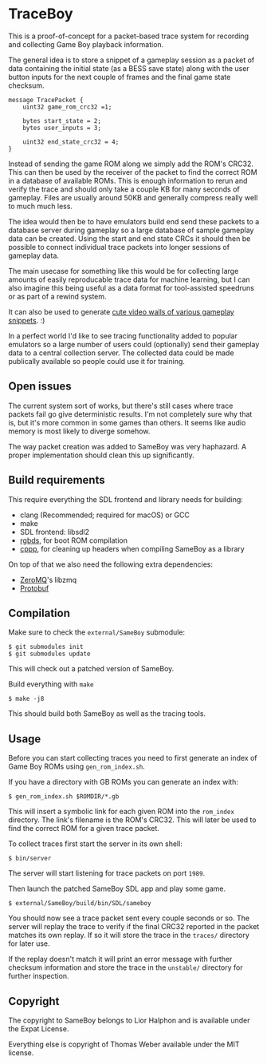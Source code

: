 # TraceBoy

This is a proof-of-concept for a packet-based trace system for recording and collecting Game Boy playback information.

The general idea is to store a snippet of a gameplay session as a packet of data containing the initial state (as a BESS
save state) along with the user button inputs for the next couple of frames and the final game state checksum.

```
message TracePacket {
	uint32 game_rom_crc32 =1;

	bytes start_state = 2;
	bytes user_inputs = 3;

	uint32 end_state_crc32 = 4;
}
```
Instead of sending the game ROM along we simply add the ROM's CRC32. This can then be used by the receiver of the
packet to find the correct ROM in a database of available ROMs.
This is enough information to rerun and verify the trace and should only take a couple KB for many seconds of gameplay.
Files are usually around 50KB and generally compress really well to much much less.

The idea would then be to have emulators build end send these packets to a database server during gameplay so a large
database of sample gameplay data can be created.
Using the start and end state CRCs it should then be possible to connect individual trace packets into longer sessions
of gameplay data.

The main usecase for something like this would be for collecting large amounts of easily reproducable trace data for
machine learning, but I can also imagine this being useful as a data format for tool-assisted speedruns or as part of
a rewind system.

It can also be used to generate [cute video walls of various gameplay snippets](https://ginkgo.github.io/traceboy/). :)

In a perfect world I'd like to see tracing functionality added to popular emulators so a large number of users could (optionally)
send their gameplay data to a central collection server.
The collected data could be made publically available so people could use it for training.

## Open issues

The current system sort of works, but there's still cases where trace packets fail go give deterministic results.
I'm not completely sure why that is, but it's more common in some games than others.
It seems like audio memory is most likely to diverge somehow.

The way packet creation was added to SameBoy was very haphazard. A proper implementation should clean this up significantly.

## Build requirements

This require everything the SDL frontend and library needs for building:
 * clang (Recommended; required for macOS) or GCC
 * make
 * SDL frontend: libsdl2
 * [rgbds](https://github.com/gbdev/rgbds/releases/), for boot ROM compilation
 * [cppp](https://github.com/BR903/cppp), for cleaning up headers when compiling SameBoy as a library

On top of that we also need the following extra dependencies:
 * [ZeroMQ](https://zeromq.org/)'s libzmq
 * [Protobuf](https://protobuf.dev/)

## Compilation

Make sure to check the `external/SameBoy` submodule:

```
$ git submodules init
$ git submodules update
```

This will check out a patched version of SameBoy.

Build everything with `make`

```
$ make -j8
```

This should build both SameBoy as well as the tracing tools.

## Usage

Before you can start collecting traces you need to first generate an index of Game Boy ROMs using `gen_rom_index.sh`.

If you have a directory with GB ROMs you can generate an index with:

```
$ gen_rom_index.sh $ROMDIR/*.gb
```

This will insert a symbolic link for each given ROM into the `rom_index` directory. The link's filename is the ROM's
CRC32. This will later be used to find the correct ROM for a given trace packet.

To collect traces first start the server in its own shell:

```
$ bin/server
```

The server will start listening for trace packets on port `1989`.

Then launch the patched SameBoy SDL app and play some game.

```
$ external/SameBoy/build/bin/SDL/sameboy 
```

You should now see a trace packet sent every couple seconds or so. The server will replay the trace to verify if the
final CRC32 reported in the packet matches its own replay. If so it will store the trace in the `traces/` directory for
later use.

If the replay doesn't match it will print an error message with further checksum information and store the trace in the
`unstable/` directory for further inspection.

## Copyright

The copyright to SameBoy belongs to Lior Halphon and is available under the Expat License.

Everything else is copyright of Thomas Weber available under the MIT license.
